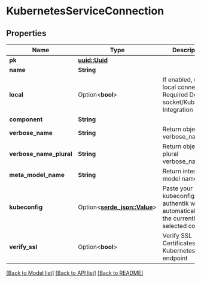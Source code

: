 # KubernetesServiceConnection

## Properties

Name | Type | Description | Notes
------------ | ------------- | ------------- | -------------
**pk** | [**uuid::Uuid**](uuid::Uuid.md) |  | [readonly]
**name** | **String** |  | 
**local** | Option<**bool**> | If enabled, use the local connection. Required Docker socket/Kubernetes Integration | [optional]
**component** | **String** |  | [readonly]
**verbose_name** | **String** | Return object's verbose_name | [readonly]
**verbose_name_plural** | **String** | Return object's plural verbose_name | [readonly]
**meta_model_name** | **String** | Return internal model name | [readonly]
**kubeconfig** | Option<[**serde_json::Value**](.md)> | Paste your kubeconfig here. authentik will automatically use the currently selected context. | [optional]
**verify_ssl** | Option<**bool**> | Verify SSL Certificates of the Kubernetes API endpoint | [optional]

[[Back to Model list]](../README.md#documentation-for-models) [[Back to API list]](../README.md#documentation-for-api-endpoints) [[Back to README]](../README.md)


